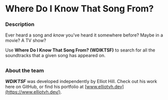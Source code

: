 # Where Do I Know That Song From?

### Description
Ever heard a song and _know_ you've heard it somewhere before? Maybe in a movie? A TV show?

Use **Where Do I Know That Song From? (WDIKTSF)** to search for all the soundtracks that a given song has appeared on.

##
### About the team
**_WDIKTSF_** was developed independently by Elliot Hill. Check out his work here on GitHub, or find his portfolio at [www.elliotvh.dev](https://www.elliotvh.dev/).